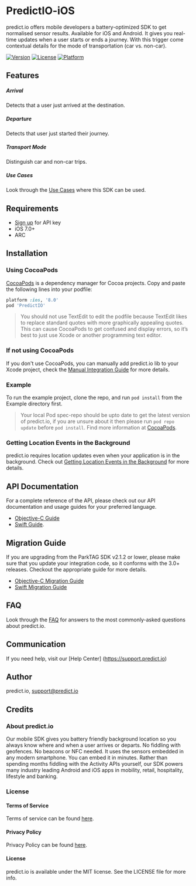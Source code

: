# PredictIO-iOS
predict.io offers mobile developers a battery-optimized SDK to get normalised sensor results. Available for iOS and Android. It gives you real-time updates when a user starts or ends a journey. With this trigger come contextual details for the mode of transportation (car vs. non-car).

[![Version](https://img.shields.io/cocoapods/v/PredictIO.svg?style=flat)](http://cocoapods.org/pods/PredictIO)
[![License](https://img.shields.io/cocoapods/l/PredictIO.svg?style=flat)](http://cocoapods.org/pods/PredictIO)
[![Platform](https://img.shields.io/cocoapods/p/PredictIO.svg?style=flat)](http://cocoapods.org/pods/PredictIO)

## Features
##### Arrival 
Detects that a user just arrived at the destination. 

##### Departure
Detects that user just started their journey.

##### Transport Mode
Distinguish car and non-car trips.

##### Use Cases
Look through the [Use Cases](https://github.com/predict-io/PredictIO-iOS/wiki/Use-Cases) where this SDK can be used.

## Requirements
* [Sign up](http://www.predict.io/sdk-sign-up/) for API key
* iOS 7.0+
* ARC

## Installation
### Using CocoaPods
[CocoaPods](http://cocoapods.org/) is a dependency manager for Cocoa projects. Copy and paste the following lines into your podfile:
```ruby
platform :ios, '8.0'
pod 'PredictIO'
```
> You should not use TextEdit to edit the podfile because TextEdit likes to replace standard quotes with more graphically appealing quotes. This can cause CocoaPods to get confused and display errors, so it’s best to just use Xcode or another programming text editor.

### If not using CocoaPods
If you don't use CocoaPods, you can manually add predict.io lib to your Xcode project, check the [Manual Integration Guide](https://github.com/predict-io/PredictIO-iOS/wiki/Manual-integration-of-predict.io) for more details.

### Example
To run the example project, clone the repo, and run `pod install` from the Example directory first. 
> Your local Pod spec-repo should be upto date to get the latest version of predict.io, if you are unsure about it then please run `pod repo update` before `pod install`. Find more information at [CocoaPods](https://guides.cocoapods.org/terminal/commands.html#pod_repo_update).

### Getting Location Events in the Background
predict.io requires location updates even when your application is in the background. Check out [Getting Location Events in the Background](https://github.com/predict-io/PredictIO-iOS/wiki/Getting-Location-Events-in-the-Background) for more details.

## API Documentation
For a complete reference of the API, please check out our API documentation and usage guides for your preferred language.
* [Objective-C Guide](https://github.com/predict-io/PredictIO-iOS/wiki/Objective-C-Guide)
* [Swift Guide](https://github.com/predict-io/PredictIO-iOS/wiki/Swift-Guide).

## Migration Guide
If you are upgrading from the ParkTAG SDK v2.1.2 or lower, please make sure that you update your integration code, so it conforms with the 3.0+ releases. Checkout the appropriate guide for more details.
* [Objective-C Migration Guide](https://github.com/predict-io/PredictIO-iOS/wiki/Objective-C-Migration-Guide-for-predict.io-3.0)
* [Swift Migration Guide](https://github.com/predict-io/PredictIO-iOS/wiki/Swift-Migration-Guide-for-predict.io-3.0)

## FAQ
Look through the [FAQ](https://support.predict.io/) for answers to the most commonly-asked questions about predict.io.

## Communication 
If you need help, visit our [Help Center] (https://support.predict.io)

## Author
predict.io, support@predict.io

## Credits
### About predict.io
Our mobile SDK gives you battery friendly background location so you always know where and when a user arrives or departs. No fiddling with geofences. No beacons or NFC needed. It uses the sensors embedded in any modern smartphone. You can embed it in minutes. Rather than spending months fiddling with the Activity APIs yourself, our SDK powers many industry leading Android and iOS apps in mobility, retail, hospitality, lifestyle and banking.
### License
#### Terms of Service 
Terms of service can be found [here](http://www.predict.io/terms-of-service/).
#### Privacy Policy 
Privacy Policy can be found [here](http://www.predict.io/privacy-policy/).
#### License
predict.io is available under the MIT license. See the LICENSE file for more info.
